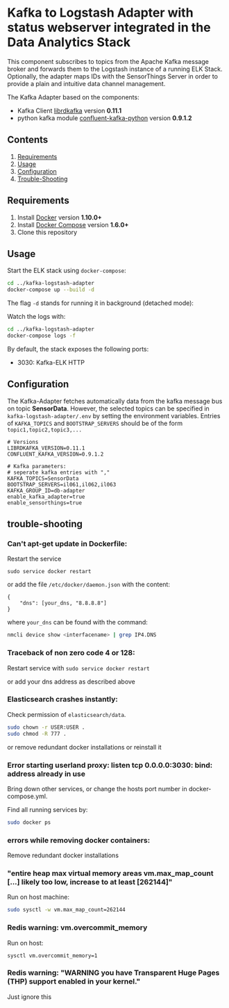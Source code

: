 # Kafka to Logstash Adapter with status webserver integrated in the Data Analytics Stack

This component subscribes to topics from the Apache Kafka message broker and forwards them to the Logstash instance of a running ELK Stack. Optionally, the adapter maps IDs with the SensorThings Server in order to provide a plain and intuitive data channel management.

The Kafka Adapter based on the components:
* Kafka Client [librdkafka](https://github.com/geeknam/docker-confluent-python) version **0.11.1**
* python kafka module [confluent-kafka-python](https://github.com/confluentinc/confluent-kafka-python) version **0.9.1.2**


## Contents

1. [Requirements](#requirements)
2. [Usage](#usage)
3. [Configuration](#configuration)
4. [Trouble-Shooting](#Trouble-shooting)


## Requirements

1. Install [Docker](https://www.docker.com/community-edition#/download) version **1.10.0+**
2. Install [Docker Compose](https://docs.docker.com/compose/install/) version **1.6.0+**
3. Clone this repository


## Usage

Start the ELK stack using `docker-compose`:

```bash
cd ../kafka-logstash-adapter
docker-compose up --build -d
```

The flag `-d` stands for running it in background (detached mode):


Watch the logs with:

```bash
cd ../kafka-logstash-adapter
docker-compose logs -f
```


By default, the stack exposes the following ports:
* 3030: Kafka-ELK HTTP



## Configuration

The Kafka-Adapter fetches automatically data from the kafka message bus on topic **SensorData**. However, the selected topics can be specified in `kafka-logstash-adapter/.env` by setting the environment
variables. Entries of `KAFKA_TOPICS` and `BOOTSTRAP_SERVERS` should be of the form `topic1,topic2,topic3,...`


```
# Versions
LIBRDKAFKA_VERSION=0.11.1
CONFLUENT_KAFKA_VERSION=0.9.1.2

# Kafka parameters:
# seperate kafka entries with ","
KAFKA_TOPICS=SensorData
BOOTSTRAP_SERVERS=il061,il062,il063
KAFKA_GROUP_ID=db-adapter
enable_kafka_adapter=true
enable_sensorthings=true

```


## trouble-shooting

### Can't apt-get update in Dockerfile:
Restart the service

```sudo service docker restart```

or add the file `/etc/docker/daemon.json` with the content:
```
{
    "dns": [your_dns, "8.8.8.8"]
}
```
where `your_dns` can be found with the command:

```bash
nmcli device show <interfacename> | grep IP4.DNS
```

### Traceback of non zero code 4 or 128:

Restart service with
```sudo service docker restart```

or add your dns address as described above


### Elasticsearch crashes instantly:

Check permission of `elasticsearch/data`.

```bash
sudo chown -r USER:USER .
sudo chmod -R 777 .
```

or remove redundant docker installations or reinstall it


### Error starting userland proxy: listen tcp 0.0.0.0:3030: bind: address already in use

Bring down other services, or change the hosts port number in docker-compose.yml. 

Find all running services by:
```bash
sudo docker ps
```


### errors while removing docker containers:

Remove redundant docker installations


### "entire heap max virtual memory areas vm.max_map_count [...] likely too low, increase to at least [262144]"
    
Run on host machine:

```bash
sudo sysctl -w vm.max_map_count=262144
```

### Redis warning: vm.overcommit_memory
Run on host:
```
sysctl vm.overcommit_memory=1

```

### Redis warning: "WARNING you have Transparent Huge Pages (THP) support enabled in your kernel."

Just ignore this





